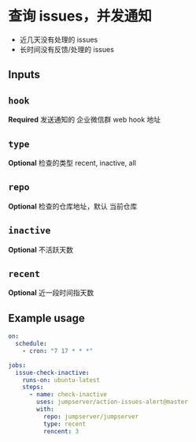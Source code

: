 # 查询 issues，并发通知

- 近几天没有处理的 issues
- 长时间没有反馈/处理的 issues

## Inputs
## `hook`
**Required** 发送通知的 企业微信群 web hook 地址

## `type`
**Optional** 检查的类型 recent, inactive, all

## `repo`
**Optional** 检查的仓库地址，默认 当前仓库

## `inactive`
**Optional** 不活跃天数

## `recent`
**Optional** 近一段时间指天数


## Example usage

```yaml
on:
  schedule:
    - cron: "7 17 * * *"

jobs:
  issue-check-inactive:
    runs-on: ubuntu-latest
    steps:
      - name: check-inactive
        uses: jumpserver/action-issues-alert@master
        with:
          repo: jumpserver/jumpserver
          type: recent
          rencent: 3

```
